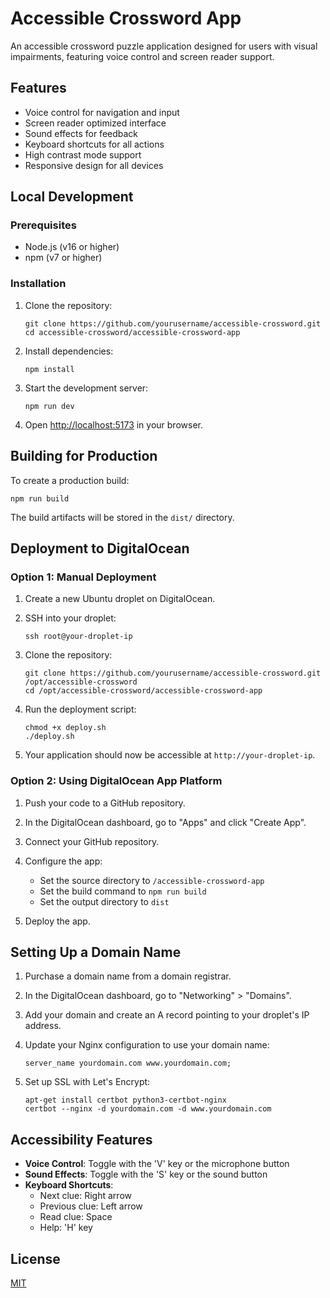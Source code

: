 # Accessible Crossword App

An accessible crossword puzzle application designed for users with visual impairments, featuring voice control and screen reader support.

## Features

- Voice control for navigation and input
- Screen reader optimized interface
- Sound effects for feedback
- Keyboard shortcuts for all actions
- High contrast mode support
- Responsive design for all devices

## Local Development

### Prerequisites

- Node.js (v16 or higher)
- npm (v7 or higher)

### Installation

1. Clone the repository:
   ```
   git clone https://github.com/yourusername/accessible-crossword.git
   cd accessible-crossword/accessible-crossword-app
   ```

2. Install dependencies:
   ```
   npm install
   ```

3. Start the development server:
   ```
   npm run dev
   ```

4. Open [http://localhost:5173](http://localhost:5173) in your browser.

## Building for Production

To create a production build:

```
npm run build
```

The build artifacts will be stored in the `dist/` directory.

## Deployment to DigitalOcean

### Option 1: Manual Deployment

1. Create a new Ubuntu droplet on DigitalOcean.

2. SSH into your droplet:
   ```
   ssh root@your-droplet-ip
   ```

3. Clone the repository:
   ```
   git clone https://github.com/yourusername/accessible-crossword.git /opt/accessible-crossword
   cd /opt/accessible-crossword/accessible-crossword-app
   ```

4. Run the deployment script:
   ```
   chmod +x deploy.sh
   ./deploy.sh
   ```

5. Your application should now be accessible at `http://your-droplet-ip`.

### Option 2: Using DigitalOcean App Platform

1. Push your code to a GitHub repository.

2. In the DigitalOcean dashboard, go to "Apps" and click "Create App".

3. Connect your GitHub repository.

4. Configure the app:
   - Set the source directory to `/accessible-crossword-app`
   - Set the build command to `npm run build`
   - Set the output directory to `dist`

5. Deploy the app.

## Setting Up a Domain Name

1. Purchase a domain name from a domain registrar.

2. In the DigitalOcean dashboard, go to "Networking" > "Domains".

3. Add your domain and create an A record pointing to your droplet's IP address.

4. Update your Nginx configuration to use your domain name:
   ```
   server_name yourdomain.com www.yourdomain.com;
   ```

5. Set up SSL with Let's Encrypt:
   ```
   apt-get install certbot python3-certbot-nginx
   certbot --nginx -d yourdomain.com -d www.yourdomain.com
   ```

## Accessibility Features

- **Voice Control**: Toggle with the 'V' key or the microphone button
- **Sound Effects**: Toggle with the 'S' key or the sound button
- **Keyboard Shortcuts**:
  - Next clue: Right arrow
  - Previous clue: Left arrow
  - Read clue: Space
  - Help: 'H' key

## License

[MIT](LICENSE) 